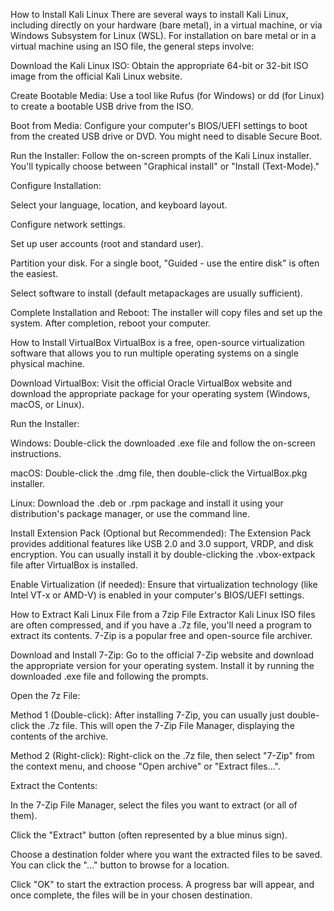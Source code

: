 How to Install Kali Linux
There are several ways to install Kali Linux, including directly on your hardware (bare metal), in a virtual machine, or via Windows Subsystem for Linux (WSL). For installation on bare metal or in a virtual machine using an ISO file, the general steps involve:

Download the Kali Linux ISO: Obtain the appropriate 64-bit or 32-bit ISO image from the official Kali Linux website.

Create Bootable Media: Use a tool like Rufus (for Windows) or dd (for Linux) to create a bootable USB drive from the ISO.

Boot from Media: Configure your computer's BIOS/UEFI settings to boot from the created USB drive or DVD. You might need to disable Secure Boot.

Run the Installer: Follow the on-screen prompts of the Kali Linux installer. You'll typically choose between "Graphical install" or "Install (Text-Mode)."

Configure Installation:

Select your language, location, and keyboard layout.

Configure network settings.

Set up user accounts (root and standard user).

Partition your disk. For a single boot, "Guided - use the entire disk" is often the easiest.

Select software to install (default metapackages are usually sufficient).

Complete Installation and Reboot: The installer will copy files and set up the system. After completion, reboot your computer.

How to Install VirtualBox
VirtualBox is a free, open-source virtualization software that allows you to run multiple operating systems on a single physical machine.

Download VirtualBox: Visit the official Oracle VirtualBox website and download the appropriate package for your operating system (Windows, macOS, or Linux).

Run the Installer:

Windows: Double-click the downloaded .exe file and follow the on-screen instructions.

macOS: Double-click the .dmg file, then double-click the VirtualBox.pkg installer.

Linux: Download the .deb or .rpm package and install it using your distribution's package manager, or use the command line.

Install Extension Pack (Optional but Recommended): The Extension Pack provides additional features like USB 2.0 and 3.0 support, VRDP, and disk encryption. You can usually install it by double-clicking the .vbox-extpack file after VirtualBox is installed.

Enable Virtualization (if needed): Ensure that virtualization technology (like Intel VT-x or AMD-V) is enabled in your computer's BIOS/UEFI settings.

How to Extract Kali Linux File from a 7zip File Extractor
Kali Linux ISO files are often compressed, and if you have a .7z file, you'll need a program to extract its contents. 7-Zip is a popular free and open-source file archiver.

Download and Install 7-Zip: Go to the official 7-Zip website and download the appropriate version for your operating system. Install it by running the downloaded .exe file and following the prompts.

Open the 7z File:

Method 1 (Double-click): After installing 7-Zip, you can usually just double-click the .7z file. This will open the 7-Zip File Manager, displaying the contents of the archive.

Method 2 (Right-click): Right-click on the .7z file, then select "7-Zip" from the context menu, and choose "Open archive" or "Extract files...".

Extract the Contents:

In the 7-Zip File Manager, select the files you want to extract (or all of them).

Click the "Extract" button (often represented by a blue minus sign).

Choose a destination folder where you want the extracted files to be saved. You can click the "..." button to browse for a location.

Click "OK" to start the extraction process. A progress bar will appear, and once complete, the files will be in your chosen destination.

